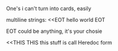 One's i can't turn into cards, easily

multiline strings:
<<EOT
hello
world
EOT

EOT could be anything, it's your chosie

<<THIS
THIS
this stuff is call Heredoc form
